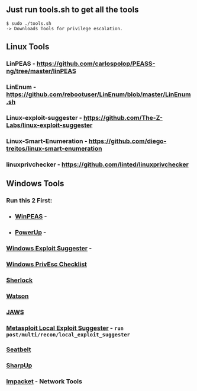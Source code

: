 ## Just run tools.sh to get all the tools

```
$ sudo ./tools.sh
-> Downloads Tools for privilege escalation.
```
## Linux Tools

### LinPEAS - https://github.com/carlospolop/PEASS-ng/tree/master/linPEAS
### LinEnum - https://github.com/rebootuser/LinEnum/blob/master/LinEnum.sh
### Linux-exploit-suggester - https://github.com/The-Z-Labs/linux-exploit-suggester
### Linux-Smart-Enumeration - https://github.com/diego-treitos/linux-smart-enumeration
### linuxprivchecker - https://github.com/linted/linuxprivchecker

## Windows Tools

### Run this 2 First: 

- ### [WinPEAS](https://github.com/carlospolop/privilege-escalation-awesome-scripts-suite/tree/master/winPEAS) -

- ### [PowerUp](https://github.com/PowerShellMafia/PowerSploit/tree/master/Privesc) - 

### [Windows Exploit Suggester](https://github.com/bitsadmin/wesng) - 

### [Windows PrivEsc Checklist](https://book.hacktricks.xyz/windows/checklist-windows-privilege-escalation)

### [Sherlock](https://github.com/rasta-mouse/Sherlock)
### [Watson](https://github.com/rasta-mouse/Watson)

### [JAWS](https://github.com/411Hall/JAWS)

### [Metasploit Local Exploit Suggester](https://blog.rapid7.com/2015/08/11/metasploit-local-exploit-suggester-do-less-get-more/) - `run post/multi/recon/local_exploit_suggester`


### [Seatbelt](https://github.com/GhostPack/Seatbelt)

### [SharpUp](https://github.com/GhostPack/SharpUp)

### [Impacket](https://github.com/fortra/impacket) - Network Tools 
